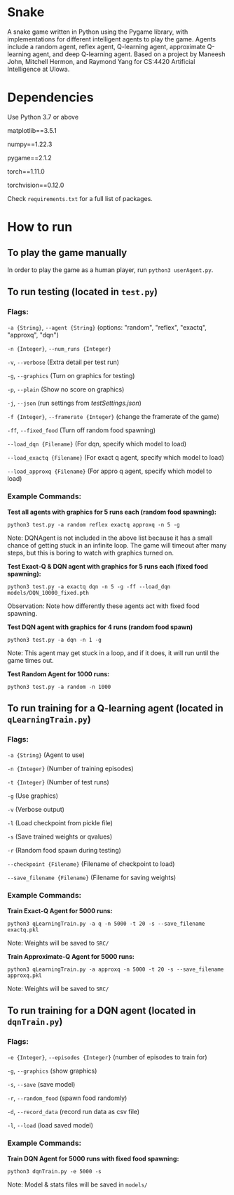 # Snake
A snake game written in Python using the Pygame library, with implementations for different intelligent agents to play the game. Agents include a random agent, reflex agent, Q-learning agent, approximate Q-learning agent, and deep Q-learning agent. Based on a project by Maneesh John, Mitchell Hermon, and Raymond Yang for CS:4420 Artificial Intelligence at UIowa.

# Dependencies
Use Python 3.7 or above

matplotlib==3.5.1

numpy==1.22.3

pygame==2.1.2

torch==1.11.0

torchvision==0.12.0

Check `requirements.txt` for a full list of packages.

# How to run
## To play the game manually
In order to play the game as a human player, run `python3 userAgent.py`.

## To run testing (located in `test.py`)

### Flags:

`-a {String}`, `--agent {String}` (options: "random", "reflex", "exactq", "approxq", "dqn")

`-n {Integer}`, `--num_runs {Integer}`

`-v`, `--verbose` (Extra detail per test run)

`-g`, `--graphics` (Turn on graphics for testing)

`-p`, `--plain` (Show no score on graphics)

`-j`, `--json` (run settings from _testSettings.json_)

`-f {Integer}`, `--framerate {Integer}` (change the framerate of the game)

`-ff`, `--fixed_food` (Turn off random food spawning)

`--load_dqn {Filename}` (For dqn, specify which model to load)

`--load_exactq {Filename}` (For exact q agent, specify which model to load)

`--load_approxq {Filename}` (For appro q agent, specify which model to load)

### Example Commands:

**Test all agents with graphics for 5 runs each (random food spawning):**

`python3 test.py -a random reflex exactq approxq -n 5 -g`

Note: DQNAgent is not included in the above list because it has a small chance of getting stuck in an infinite loop.
The game will timeout after many steps, but this is boring to watch with graphics turned on.

**Test Exact-Q & DQN agent with graphics for 5 runs each (fixed food spawning):**

`python3 test.py -a exactq dqn -n 5 -g -ff --load_dqn models/DQN_10000_fixed.pth`

Observation: Note how differently these agents act with fixed food spawning.

**Test DQN agent with graphics for 4 runs (random food spawn)**

`python3 test.py -a dqn -n 1 -g`

Note: This agent may get stuck in a loop, and if it does, it will run until the game times out.

**Test Random Agent for 1000 runs:**

`python3 test.py -a random -n 1000`

## To run training for a Q-learning agent (located in `qLearningTrain.py`)

### Flags:

`-a {String}` (Agent to use)

`-n {Integer}` (Number of training episodes)

`-t {Integer}` (Number of test runs)

`-g` (Use graphics)

`-v` (Verbose output)

`-l` (Load checkpoint from pickle file)

`-s` (Save trained weights or qvalues)

`-r` (Random food spawn during testing)

`--checkpoint {Filename}` (Filename of checkpoint to load)

`--save_filename {Filename}` (Filename for saving weights)

### Example Commands:

**Train Exact-Q Agent for 5000 runs:**

`python3 qLearningTrain.py -a q -n 5000 -t 20 -s --save_filename exactq.pkl`

Note: Weights will be saved to `SRC/`

**Train Approximate-Q Agent for 5000 runs:**

`python3 qLearningTrain.py -a approxq -n 5000 -t 20 -s --save_filename approxq.pkl`

Note: Weights will be saved to `SRC/`

## To run training for a DQN agent (located in `dqnTrain.py`)

### Flags:

`-e {Integer}`, `--episodes {Integer}` (number of episodes to train for)

`-g`, `--graphics` (show graphics)

`-s`, `--save` (save model)

`-r`, `--random_food` (spawn food randomly)

`-d`, `--record_data` (record run data as csv file)

`-l`, `--load` (load saved model)

### Example Commands:

**Train DQN Agent for 5000 runs with fixed food spawning:**

`python3 dqnTrain.py -e 5000 -s`

Note: Model & stats files will be saved in `models/`

